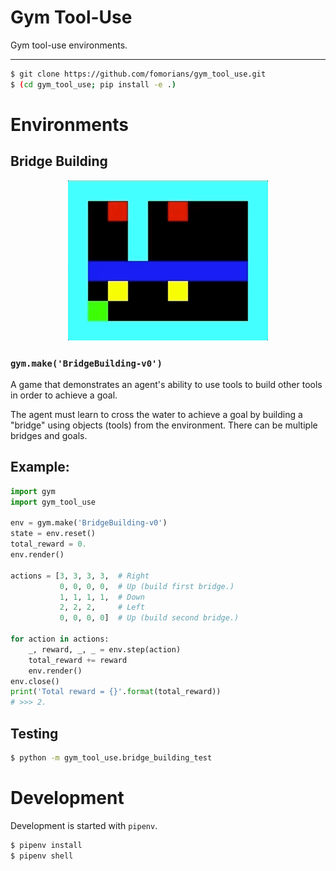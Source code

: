 # Gym Tool-Use

Gym tool-use environments.

<hr/>

```sh
$ git clone https://github.com/fomorians/gym_tool_use.git
$ (cd gym_tool_use; pip install -e .)
```

# Environments

## Bridge Building

<p align="center">
    <img src="bridge_building.gif" alt="Bridge Building">
</p>

### `gym.make('BridgeBuilding-v0')`

A game that demonstrates an agent's ability to use tools to build other tools in order to achieve a goal. 

The agent must learn to cross the water to achieve a goal by building a "bridge" using objects (tools) from the environment. There can be multiple bridges and goals.

## Example:

```python
import gym
import gym_tool_use

env = gym.make('BridgeBuilding-v0')
state = env.reset()
total_reward = 0.
env.render()

actions = [3, 3, 3, 3,  # Right
           0, 0, 0, 0,  # Up (build first bridge.)
           1, 1, 1, 1,  # Down
           2, 2, 2,     # Left
           0, 0, 0, 0]  # Up (build second bridge.)

for action in actions:
    _, reward, _, _ = env.step(action)
    total_reward += reward
    env.render()
env.close()
print('Total reward = {}'.format(total_reward))
# >>> 2.
```

## Testing

```sh
$ python -m gym_tool_use.bridge_building_test
```

# Development

Development is started with `pipenv`.

```sh
$ pipenv install
$ pipenv shell
```

